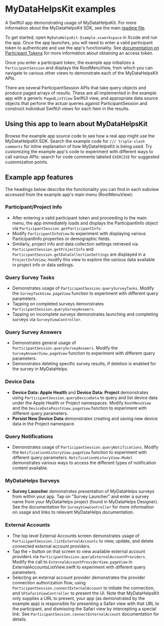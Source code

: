 # MyDataHelpsKit examples

A SwiftUI app demonstrating usage of MyDataHelpsKit. For more information about the MyDataHelpsKit SDK, see the main [readme file](https://github.com/CareEvolution/MyDataHelpsKit-iOS).

To get started, open `MyDataHelpsKit-Example.xcworkspace` in Xcode and run the app. Once the app launches, you will need to enter a valid participant token to authenticate and use the app's functionality. See [documentation on Participant Tokens](https://developer.mydatahelps.org/embeddables/participant_tokens.html) for more information about obtaining an access token.

Once you enter a participant token, the example app initializes a `ParticipantSession` and displays the RootMenuView, from which you can navigate to various other views to demonstrate each of the MyDataHelpsKit APIs.

There are several ParticipantSession APIs that take query objects and produce paged arrays of results. These are all implemented in the example app with a generic `PagedListView` SwiftUI view, and appropriate data source objects that perform the actual queries against ParticipantSession and construct individual SwiftUI views for each item in the results.

## Using this app to learn about MyDataHelpsKit

Browse the example app source code to see how a real app might use the MyDataHelpsKit SDK. Search the example code for `/// triple-slash comments` for inline explanation of how MyDataHelpsKit is being used. Try customizing the example app's code to experiment with different ways to call various APIs: search for code comments labeled `EXERCISE` for suggested customization points.

## Example app features

The headings below describe the functionality you can find in each subview accessed from the example app's main menu (RootMenuView):

### Participant/Project Info

- After entering a valid participant token and proceeding to the main menu, the app immediately loads and displays the ParticipantInfo object via `ParticipantSession.getParticipantInfo`.
- Modify `ParticipantInfoView` to experiment with displaying various ParticipantInfo properties or demographic fields.
- Similarly, project info and data collection settings retrieved via `ParticipantSession.getProjectInfo` and `ParticipantSession.getDataCollectionSettings` are displayed in a `ProjectInfoView`; modify this view to explore the various data available in project info or data settings.

### Query Survey Tasks

- Demonstrates usage of `ParticipantSession.querySurveyTasks`. Modify the `SurveyTaskView.pageView` function to experiment with different query parameters.
- Tapping on completed surveys demonstrates `ParticipantSession.querySurveyAnswers`.
- Tapping on incomplete surveys demonstrates launching and completing surveys via `SurveyViewController`.

### Query Survey Answers

- Demonstrates general usage of `ParticipantSession.querySurveyAnswers`. Modify the `SurveyAnswerView.pageView` function to experiment with different query parameters.
- Demonstrates deleting specific survey results, if deletion is enabled for the survey in MyDataHelps.

### Device Data

- **Device Data: Apple Health** and **Device Data: Project** demonstrates using `ParticipantSession.queryDeviceData` to query and list device data under the Apple Health or Project namespaces. Modify `RootMenuView` and the `DeviceDataPointView.pageView` function to experiment with different query parameters.
- **Persist New Device Data** demonstrates creating and saving new device data in the Project namespace.

### Query Notifications

- Demonstrates usage of `ParticipantSession.queryNotifications`. Modify the `NotificationHistoryView.pageView` function to experiment with different query parameters. `NotificationHistoryView.Model` demonstrates various ways to access the different types of notification content available.

### MyDataHelps Surveys

- **Survey Launcher** demonstrates presentation of MyDataHelps surveys from within your app. Tap on "Survey Launcher" and enter a survey name from your MyDataHelps project (found in MyDataHelps Designer). See the documentation for `SurveyViewController` for more information on usage and links to relevant MyDataHelps documentation.

### External Accounts

- The top level External Accounts screen demonstrates usage of `ParticipantSession.listExternalAccounts` to view, update, and delete connected external account providers.
- Tap the `+` button on that screen to view available external account providers via `ParticipantSession.queryExternalAccountProviders`. Modify the call to `ExternalAccountProviderView.pageView` in ExternalAccountsListView.swift to experiment with different query parameters.
- Selecting an external account provider demonstrates the provider connection authorization flow, using `ParticipantSession.connectExternalAccount` to initiate the connection, and `SFSafariViewController` to present the UI. Note that MyDataHelpsKit only supplies a URL to present, your app (as demonstrated by the example app) is responsible for presenting a Safari view with that URL to the participant, and dismissing the Safari view by intercepting a special link. See `ParticipantSession.connectExternalAccount` documentation for details.
